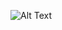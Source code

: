![Alt Text](https://cdn.discordapp.com/attachments/1391186677195866186/1392256397382778940/sinclairemartinpoll-date-everything-icon.png?ex=686edf50&is=686d8dd0&hm=7baa1000a00182cf2f3c48580edfb34a51a6fe712f0f6882f3c2012a56b6e2e2&)
